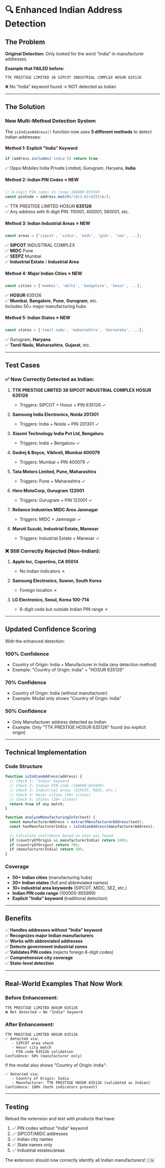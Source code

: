 # 🔍 Enhanced Indian Address Detection

## The Problem

**Original Detection:** Only looked for the word "India" in manufacturer addresses.

**Example that FAILED before:**
```
TTK PRESTIGE LIMITED 38 SIPCOT INDUSTRIAL COMPLEX HOSUR 635126
```
❌ No "India" keyword found → NOT detected as Indian

---

## The Solution

### New Multi-Method Detection System

The `isIndianAddress()` function now uses **5 different methods** to detect Indian addresses:

#### **Method 1: Explicit "India" Keyword**
```javascript
if (address.includes('india')) return true;
```
✅ Oppo Mobiles India Private Limited, Gurugram, Haryana, **India**

#### **Method 2: Indian PIN Codes** ⭐ NEW
```javascript
// 6-digit PIN codes in range 100000-855999
const pinCode = address.match(/\b[1-8]\d{5}\b/);
```
✅ TTK PRESTIGE LIMITED HOSUR **635126**  
✅ Any address with 6-digit PIN: 110001, 400001, 560001, etc.

#### **Method 3: Indian Industrial Areas** ⭐ NEW
```javascript
const areas = ['sipcot', 'sidco', 'midc', 'gidc', 'sez', ...];
```
✅ **SIPCOT** INDUSTRIAL COMPLEX  
✅ **MIDC** Pune  
✅ **SEEPZ** Mumbai  
✅ **Industrial Estate** / **Industrial Area**

#### **Method 4: Major Indian Cities** ⭐ NEW
```javascript
const cities = ['mumbai', 'delhi', 'bangalore', 'hosur', ...];
```
✅ **HOSUR** 635126  
✅ **Mumbai**, **Bangalore**, **Pune**, **Gurugram**, etc.  
Includes 50+ major manufacturing hubs

#### **Method 5: Indian States** ⭐ NEW
```javascript
const states = ['tamil nadu', 'maharashtra', 'karnataka', ...];
```
✅ Gurugram, **Haryana**  
✅ **Tamil Nadu**, **Maharashtra**, **Gujarat**, etc.

---

## Test Cases

### ✅ Now Correctly Detected as Indian:

1. **TTK PRESTIGE LIMITED 38 SIPCOT INDUSTRIAL COMPLEX HOSUR 635126**
   - Triggers: SIPCOT + Hosur + PIN 635126 ✓

2. **Samsung India Electronics, Noida 201301**
   - Triggers: India + Noida + PIN 201301 ✓

3. **Xiaomi Technology India Pvt Ltd, Bengaluru**
   - Triggers: India + Bengaluru ✓

4. **Godrej & Boyce, Vikhroli, Mumbai 400079**
   - Triggers: Mumbai + PIN 400079 ✓

5. **Tata Motors Limited, Pune, Maharashtra**
   - Triggers: Pune + Maharashtra ✓

6. **Hero MotoCorp, Gurugram 122001**
   - Triggers: Gurugram + PIN 122001 ✓

7. **Reliance Industries MIDC Area Jamnagar**
   - Triggers: MIDC + Jamnagar ✓

8. **Maruti Suzuki, Industrial Estate, Manesar**
   - Triggers: Industrial Estate + Manesar ✓

### ❌ Still Correctly Rejected (Non-Indian):

1. **Apple Inc, Cupertino, CA 95014**
   - No Indian indicators ✗

2. **Samsung Electronics, Suwon, South Korea**
   - Foreign location ✗

3. **LG Electronics, Seoul, Korea 100-714**
   - 6-digit code but outside Indian PIN range ✗

---

## Updated Confidence Scoring

With the enhanced detection:

### **100% Confidence**
- Country of Origin: India + Manufacturer in India (any detection method)
- Example: "Country of Origin: India" + "HOSUR 635126"

### **70% Confidence**
- Country of Origin: India (without manufacturer)
- Example: Modal only shows "Country of Origin: India"

### **50% Confidence**
- Only Manufacturer address detected as Indian
- Example: Only "TTK PRESTIGE HOSUR 635126" found (no explicit origin)

---

## Technical Implementation

### Code Structure
```javascript
function isIndianAddress(address) {
  // Check 1: "India" keyword
  // Check 2: Indian PIN code (100000-855999)
  // Check 3: Industrial areas (SIPCOT, MIDC, etc.)
  // Check 4: Major cities (50+ cities)
  // Check 5: States (20+ states)
  return true if any match;
}

function analyzeManufacturingInfo(text) {
  const manufacturerAddress = extractManufacturerAddress(text);
  const hasManufacturerIndia = isIndianAddress(manufacturerAddress);
  
  // Calculate confidence based on what was found
  if (countryOfOrigin && manufacturerIndia) return 100%;
  if (countryOfOrigin) return 70%;
  if (manufacturerIndia) return 50%;
}
```

### Coverage
- **50+ Indian cities** (manufacturing hubs)
- **20+ Indian states** (full and abbreviated names)
- **10+ industrial area keywords** (SIPCOT, MIDC, SEZ, etc.)
- **Indian PIN code range** (100000-855999)
- **Explicit "India" keyword** (traditional detection)

---

## Benefits

✅ **Handles addresses without "India" keyword**  
✅ **Recognizes major Indian manufacturers**  
✅ **Works with abbreviated addresses**  
✅ **Detects government industrial zones**  
✅ **Validates PIN codes** (rejects foreign 6-digit codes)  
✅ **Comprehensive city coverage**  
✅ **State-level detection**  

---

## Real-World Examples That Now Work

### Before Enhancement:
```
TTK PRESTIGE LIMITED HOSUR 635126
❌ Not detected → No "India" keyword
```

### After Enhancement:
```
TTK PRESTIGE LIMITED HOSUR 635126
✅ Detected via:
   - SIPCOT area check
   - Hosur city match
   - PIN code 635126 validation
Confidence: 50% (manufacturer only)
```

If the modal also shows "Country of Origin: India":
```
✅ Detected via:
   - Country of Origin: India
   - Manufacturer: TTK PRESTIGE HOSUR 635126 (validated as Indian)
Confidence: 100% (both indicators present)
```

---

## Testing

Reload the extension and test with products that have:
1. ✅ PIN codes without "India" keyword
2. ✅ SIPCOT/MIDC addresses
3. ✅ Indian city names
4. ✅ State names only
5. ✅ Industrial estates/areas

The extension should now correctly identify all Indian manufacturers! 🇮🇳

